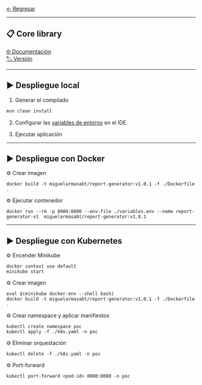 
[← Regresar](../README.md) <br>

---
## 📋 Core library
[🌐 Documentación](https://github.com/miguel-armas-abt/backend-core-library) <br>
[🏷️ Versión](./src/main/java/com/demo/poc/commons/core/package-info.java) <br>

---

## ▶️ Despliegue local

1. Generar el compilado
```sh
mvn clean install
```

2. Configurar las [variables de entorno](./variables.env) en el IDE.

2. Ejecutar aplicación


---

## ▶️ Despliegue con Docker

⚙️ Crear imagen
```shell
docker build -t miguelarmasabt/report-generator:v1.0.1 -f ./Dockerfile .
```

⚙️ Ejecutar contenedor
```shell
docker run --rm -p 8080:8080 --env-file ./variables.env --name report-generator-v1  miguelarmasabt/report-generator:v1.0.1
```

---

## ▶️ Despliegue con Kubernetes

⚙️ Encender Minikube
```shell
docker context use default
minikube start
```

⚙️ Crear imagen
```shell
eval $(minikube docker-env --shell bash)
docker build -t miguelarmasabt/report-generator:v1.0.1 -f ./Dockerfile .
```

⚙️ Crear namespace y aplicar manifiestos
```shell
kubectl create namespace poc
kubectl apply -f ./k8s.yaml -n poc
```

⚙️ Eliminar orquestación
```shell
kubectl delete -f ./k8s.yaml -n poc
```

⚙️ Port-forward
```shell
kubectl port-forward <pod-id> 8080:8080 -n poc
```
